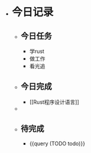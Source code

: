 - # 今日记录
	- ## 今日任务
		- 学rust
		- 做工作
		- 看光追
	- ##  今日完成
		- [[Rust程序设计语言]]
	-
	- ## 待完成
		- {{query (TODO todo)}}